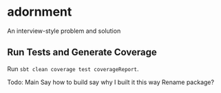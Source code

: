 # adornment
An interview-style problem and solution


## Run Tests and Generate Coverage

Run `sbt clean coverage test coverageReport`.




Todo:
Main
Say how to build
say why I built it this way
Rename package?

